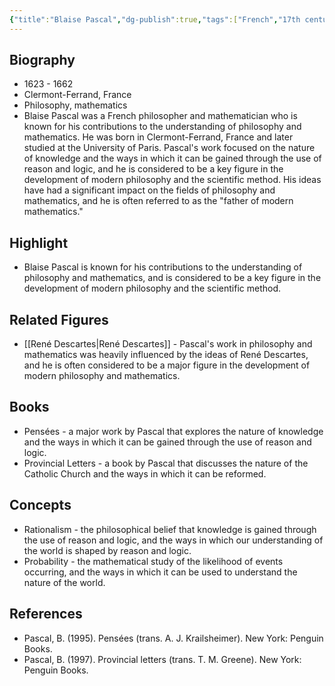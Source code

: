 ```yaml
---
{"title":"Blaise Pascal","dg-publish":true,"tags":["French","17th century","figures","renaissance-era"],"born-date":1623,"keywords":"Blaise Pascal, philosophy, mathematics, France","aliases":"French philosopher and mathematician","permalink":"/philosophers/renaissance-era/blaise-pascal/","dgPassFrontmatter":true}
---
```



## Biography

-   1623 - 1662
-   Clermont-Ferrand, France
-   Philosophy, mathematics
-   Blaise Pascal was a French philosopher and mathematician who is known for his contributions to the understanding of philosophy and mathematics. He was born in Clermont-Ferrand, France and later studied at the University of Paris. Pascal's work focused on the nature of knowledge and the ways in which it can be gained through the use of reason and logic, and he is considered to be a key figure in the development of modern philosophy and the scientific method. His ideas have had a significant impact on the fields of philosophy and mathematics, and he is often referred to as the "father of modern mathematics."

## Highlight

-   Blaise Pascal is known for his contributions to the understanding of philosophy and mathematics, and is considered to be a key figure in the development of modern philosophy and the scientific method.

## Related Figures

-   [[René Descartes\|René Descartes]] - Pascal's work in philosophy and mathematics was heavily influenced by the ideas of René Descartes, and he is often considered to be a major figure in the development of modern philosophy and mathematics.

## Books

-   Pensées - a major work by Pascal that explores the nature of knowledge and the ways in which it can be gained through the use of reason and logic.
-   Provincial Letters - a book by Pascal that discusses the nature of the Catholic Church and the ways in which it can be reformed.

## Concepts

-   Rationalism - the philosophical belief that knowledge is gained through the use of reason and logic, and the ways in which our understanding of the world is shaped by reason and logic.
-   Probability - the mathematical study of the likelihood of events occurring, and the ways in which it can be used to understand the nature of the world.

## References

-   Pascal, B. (1995). Pensées (trans. A. J. Krailsheimer). New York: Penguin Books.
-   Pascal, B. (1997). Provincial letters (trans. T. M. Greene). New York: Penguin Books.